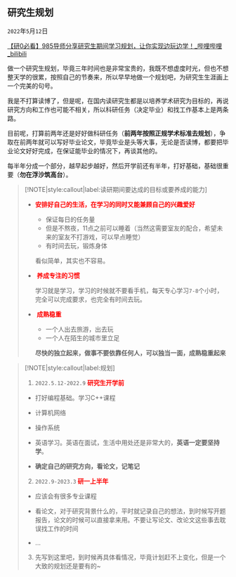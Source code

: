 ## **研究生规划**

`2022`年`5`月`12`日   

[【研0必看】985导师分享研究生期间学习规划，让你实现边玩边学！_哔哩哔哩_bilibili](https://www.bilibili.com/video/BV1AB4y1m7yV?spm_id_from=333.880.my_history.page.click)

做一个研究生规划，毕竟三年时间也是非常宝贵的，我既不想虚度时光，但也不想整天学的很累，按照自己的节奏来，所以早早地做一个规划吧，为研究生生涯画上一个完美的句号。

我是不打算读博了，但是呢，在国内读研究生都是以培养学术研究为目标的，再说研究方向和工作也可能不相关，所以科研任务（决定毕业）和找工作基本上是两条路。

目前呢，打算前两年还是好好做科研任务（**前两年按照正规学术标准去规划**），争取在前两年就可以写好毕业论文，毕竟毕业是头等大事，无论是否读博，都要把毕业论文好好完成，在保证能毕业的情况下，再谈其他的。

每半年分成一个部分，越早起步越好，然后开学前还有半年，打好基础，基础很重要（**勿在浮沙筑高台**）。

> [!NOTE|style:callout|label:读研期间要达成的目标或要养成的能力]
> - **<font color='red'> 安排好自己的生活，在学习的同时又能兼顾自己的兴趣爱好 </font>**
>   - 保证每日的任务量
>   - 但是不熬夜，11点之前可以睡着（当然这需要室友的配合，希望未来的室友不打游戏，可以早点睡觉）
>   - 有时间去玩，锻炼身体
>
>   看似简单，其实也不容易。
>
> - **<font color='red'> 养成专注的习惯 </font>**
>
>   学习就是学习，学习的时候就不要看手机，每天专心学习`7-8`个小时，完全可以完成要求，也完全有时间去玩。
>
> - **<font color='red'> 成熟稳重</font>** 
>
>	- 一个人出去旅游，出去玩
>	- 一个人在陌生的城市里立足
> 	
>
>   **尽快的独立起来，做事不要依靠任何人，可以独当一面，成熟稳重起来**
> 	






> [!NOTE|style:callout|label:规划]
>
> 1. `2022.5.12-2022.9` **<font color='red'> 研究生开学前 </font>**
>   - 打好编程基础。学习C++课程
>    
>   - 计算机网络
>    
>   - 操作系统
>    - 英语学习。英语在面试，生活中用处还是非常大的，**英语一定要坚持学**。
>    - **确定自己的研究方向，看论文，记笔记**
>    
>2. `2022.9-2023.3`**<font color='red'>  研一上半年 </font>**
> 
>   - 应该会有很多专业课程
>    - 看论文，对于研究背景什么的，平时就记录自己的想法，到时候写开题报告，论文的时候可以直接拿来用。不要让写论文、改论文这些事去耽误找工作的时间
> 
>   - ...
> 
>3. 先写到这里吧，到时候再具体看情况，毕竟计划赶不上变化，但是一个大致的规划还是要有的~



